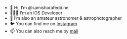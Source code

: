 - 👋 Hi, I’m @samisharafeddine
- 👨🏼‍💻 I’m an iOS Developer
- 🌌 I’m also an amateur astronomer & astrophotographer
- 🐦 You can find me on [Instagram](https://instagram.com/astro.sami)
- 📫 You can also reach me by [mail](mailto:s@sami.sh)

<!---
samisharafeddine/samisharafeddine is a ✨ special ✨ repository because its `README.md` (this file) appears on your GitHub profile.
You can click the Preview link to take a look at your changes.
--->

